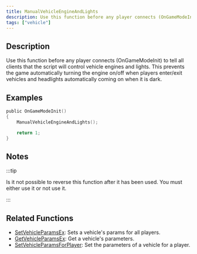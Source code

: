 ```yaml
---
title: ManualVehicleEngineAndLights
description: Use this function before any player connects (OnGameModeInit) to tell all clients that the script will control vehicle engines and lights.
tags: ["vehicle"]
---
```


<VersionWarn version='SA-MP 0.3c' />

## Description

Use this function before any player connects (OnGameModeInit) to tell all clients that the script will control vehicle engines and lights. This prevents the game automatically turning the engine on/off when players enter/exit vehicles and headlights automatically coming on when it is dark.

## Examples

```c
public OnGameModeInit()
{
    ManualVehicleEngineAndLights();

    return 1;
}
```

## Notes

:::tip

Is it not possible to reverse this function after it has been used. You must either use it or not use it.

:::

## Related Functions

- [SetVehicleParamsEx](SetVehicleParamsEx.md): Sets a vehicle's params for all players.
- [GetVehicleParamsEx](GetVehicleParamsEx.md): Get a vehicle's parameters.
- [SetVehicleParamsForPlayer](SetVehicleParamsForPlayer.md): Set the parameters of a vehicle for a player.
